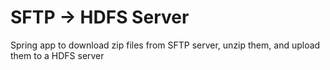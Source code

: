 # SFTP -> HDFS Server
Spring app to download zip files from SFTP server, unzip them, and upload them to a HDFS server

